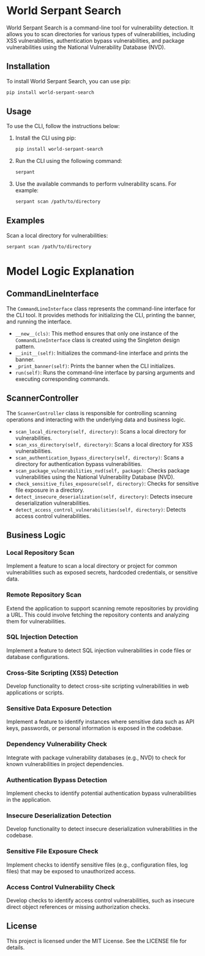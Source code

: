 # World Serpant Search

World Serpant Search is a command-line tool for vulnerability detection. It allows you to scan directories for various types of vulnerabilities, including XSS vulnerabilities, authentication bypass vulnerabilities, and package vulnerabilities using the National Vulnerability Database (NVD).

## Installation

To install World Serpant Search, you can use pip:

```bash
pip install world-serpant-search
```
## Usage

To use the CLI, follow the instructions below:

1. Install the CLI using pip:

    ```bash
    pip install world-serpant-search
    ```

2. Run the CLI using the following command:

    ```bash
    serpant
    ```

3. Use the available commands to perform vulnerability scans. For example:

    ```bash
    serpant scan /path/to/directory
    ```

## Examples

Scan a local directory for vulnerabilities:

```bash
serpant scan /path/to/directory
```
# Model Logic Explanation

## CommandLineInterface

The `CommandLineInterface` class represents the command-line interface for the CLI tool. It provides methods for initializing the CLI, printing the banner, and running the interface.

- `__new__(cls)`: This method ensures that only one instance of the `CommandLineInterface` class is created using the Singleton design pattern.
- `__init__(self)`: Initializes the command-line interface and prints the banner.
- `_print_banner(self)`: Prints the banner when the CLI initializes.
- `run(self)`: Runs the command-line interface by parsing arguments and executing corresponding commands.

## ScannerController

The `ScannerController` class is responsible for controlling scanning operations and interacting with the underlying data and business logic.

- `scan_local_directory(self, directory)`: Scans a local directory for vulnerabilities.
- `scan_xss_directory(self, directory)`: Scans a local directory for XSS vulnerabilities.
- `scan_authentication_bypass_directory(self, directory)`: Scans a directory for authentication bypass vulnerabilities.
- `scan_package_vulnerabilities_nvd(self, package)`: Checks package vulnerabilities using the National Vulnerability Database (NVD).
- `check_sensitive_files_exposure(self, directory)`: Checks for sensitive file exposure in a directory.
- `detect_insecure_deserialization(self, directory)`: Detects insecure deserialization vulnerabilities.
- `detect_access_control_vulnerabilities(self, directory)`: Detects access control vulnerabilities.

## Business Logic

### Local Repository Scan
Implement a feature to scan a local directory or project for common vulnerabilities such as exposed secrets, hardcoded credentials, or sensitive data.

### Remote Repository Scan
Extend the application to support scanning remote repositories by providing a URL. This could involve fetching the repository contents and analyzing them for vulnerabilities.

### SQL Injection Detection
Implement a feature to detect SQL injection vulnerabilities in code files or database configurations.

### Cross-Site Scripting (XSS) Detection
Develop functionality to detect cross-site scripting vulnerabilities in web applications or scripts.

### Sensitive Data Exposure Detection
Implement a feature to identify instances where sensitive data such as API keys, passwords, or personal information is exposed in the codebase.

### Dependency Vulnerability Check
Integrate with package vulnerability databases (e.g., NVD) to check for known vulnerabilities in project dependencies.

### Authentication Bypass Detection
Implement checks to identify potential authentication bypass vulnerabilities in the application.

### Insecure Deserialization Detection
Develop functionality to detect insecure deserialization vulnerabilities in the codebase.

### Sensitive File Exposure Check
Implement checks to identify sensitive files (e.g., configuration files, log files) that may be exposed to unauthorized access.

### Access Control Vulnerability Check
Develop checks to identify access control vulnerabilities, such as insecure direct object references or missing authorization checks.

## License
This project is licensed under the MIT License. See the LICENSE file for details.
